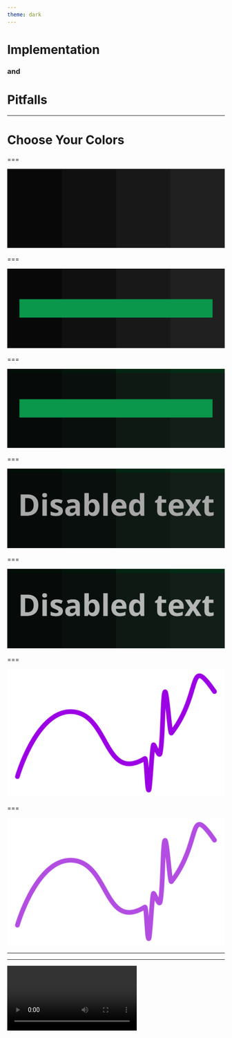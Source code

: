 ```yaml
---
theme: dark
---
```


# Implementation
### and
# Pitfalls

---

# Choose Your Colors

===

<img src="./assets/fails/grey-palette.svg">

===

<img src="./assets/fails/grey-palette-2.svg">

===

<img src="./assets/fails/grey-palette-3.svg">

===

<img src="./assets/fails/grey-palette-4.svg">

===

<img src="./assets/fails/grey-palette-5.svg">

===

<img src="./assets/fails/oversaturated.svg">

===

<img src="./assets/fails/desaturated.svg">

---

<div class="shadow"></div>

---

<video class="small" v-if="active" src="~./assets/fails/shadow.mp4" autoplay="true" loop="true"/>

---

# Check Your Assets

===

<img class="small" src="./assets/fails/white-bg.png">

===

<video class="small" v-if="active" src="~./assets/fails/white-video.webm" autoplay="true" loop="true"/>

===

<img class="small" src="./assets/fails/dark-content.png">

===

<img class="small" src="./assets/fails/illustration2.svg">

---

# 3rd Party Integrations

===

<img class="small" src="./assets/fails/iframe.png">

---

# Implementation

===

```css
@media(prefers-color-scheme: dark) {
	body {
		background-color: #263238;
		color: #FFF;
	}
}
```

===

<fragment>

```css
@media(prefers-color-scheme: dark) {
	:root {
		--color-background: #263238;
		--color-text: #FFF;
	}
}
```

</fragment>

===

<fragment>

```html
<link href="base.css" rel="stylesheet">
<link href="theme.css" rel="stylesheet"
      media="prefers-color-scheme: dark">
```

</fragment>

===

<fragment>

```html
<picture>
  <source srcset="dark.svg" media="prefers-color-scheme: dark">
  <img src="default.svg" />
</picture>
```

</fragment>

===

# CSS Preprocessor Pains


:::notes
- css variables are awesome
- but, preprocessors
:::

===

```stylus
lightness(color) < 60% ? $clr-text-dark : $clr-text-light

alpha(color, 0.08)
```

:::notes

- CSS Color Level 5

:::

===

# Bundlers

:::notes
- Webpack
- Generate multiple stylesheets with different variables
:::

<!-- - assets
- 3rd party integration iframes
- color theory
- shitty material design
- css preprocessors? how do? color computation
- app switch


HOW?

- link media / picture media
- Opting Into a Preferred Color Scheme: the color-scheme property

https://web.dev/prefers-color-scheme/

- high contrast -->
